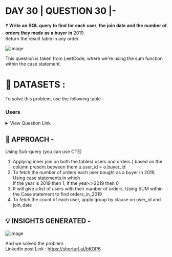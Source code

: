 
# DAY 30 | QUESTION 30 |-
❓ 𝐖𝐫𝐢𝐭𝐞 𝐚𝐧 𝐒𝐐𝐋 𝐪𝐮𝐞𝐫𝐲 𝐭𝐨 𝐟𝐢𝐧𝐝 𝐟𝐨𝐫 𝐞𝐚𝐜𝐡 𝐮𝐬𝐞𝐫, 𝐭𝐡𝐞 𝐣𝐨𝐢𝐧 𝐝𝐚𝐭𝐞 𝐚𝐧𝐝 𝐭𝐡𝐞 𝐧𝐮𝐦𝐛𝐞𝐫 𝐨𝐟 𝐨𝐫𝐝𝐞𝐫𝐬 𝐭𝐡𝐞𝐲 𝐦𝐚𝐝𝐞 𝐚𝐬 𝐚 𝐛𝐮𝐲𝐞𝐫 𝐢𝐧 2019.\
Return the result table in any order.

![image](https://github.com/Sankriti09/30-DAYS-SQL-QUESTION-SERIES/assets/77229345/ed145f94-af7b-4c2b-80a0-defa79751507)

 This question is taken from LeetCode, where we're using the sum function within the case statement.

 # **:file_folder: DATASETS :**
 To solve this problem, use the following table -
   ### **Users**

 <details><summary>
 View Question Link
 </summary>
Question Link : https://leetcode.com/problems/market-analysis-i/

 </details>

## 🎯 APPROACH -
Using Sub-query (you can use CTE)
1. Applying inner join on both the tables( users and orders ) based on the column present between them u.user_id = o.buyer_id
2. To fetch the number of orders each user bought as a buyer in 2019, Using case statements in which\
If the year is 2019 then 1, if the year<>2019 then 0
3. It will give a list of users with their number of orders, Using SUM within the Case statement to find orders_in_2019
4. To fetch the count of each user, apply group by clause on user_id and join_date

## 💡 INSIGHTS GENERATED -
![image](https://github.com/Sankriti09/30-DAYS-SQL-QUESTION-SERIES/assets/77229345/56467cba-10c7-4ffc-be19-ced969632871)

And we solved the problem.\
LinkedIn post Link : https://shorturl.at/bKOP6






